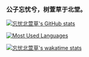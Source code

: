 ### 公子忘忧兮，树萱草于北堂。

[![忘忧北萱草's GitHub stats](https://github-readme-stats.vercel.app/api?username=Wybxc&show_icons=true)](https://github.com/Wybxc/Wybxc)

[![Most Used Languages](https://github-readme-stats.vercel.app/api/top-langs/?username=Wybxc&layout=compact)](https://github.com/Wybxc/Wybxc)

[![忘忧北萱草's wakatime stats](https://github-readme-stats.vercel.app/api/wakatime?username=wybxc&theme=dark&layout=compact)](https://github.com/Wybxc/Wybxc)

<!--
**Wybxc/Wybxc** is a ✨ _special_ ✨ repository because its `README.md` (this file) appears on your GitHub profile.

Here are some ideas to get you started:

- 🔭 I’m currently working on ...
- 🌱 I’m currently learning ...
- 👯 I’m looking to collaborate on ...
- 🤔 I’m looking for help with ...
- 💬 Ask me about ...
- 📫 How to reach me: ...
- 😄 Pronouns: ...
- ⚡ Fun fact: ...
-->
